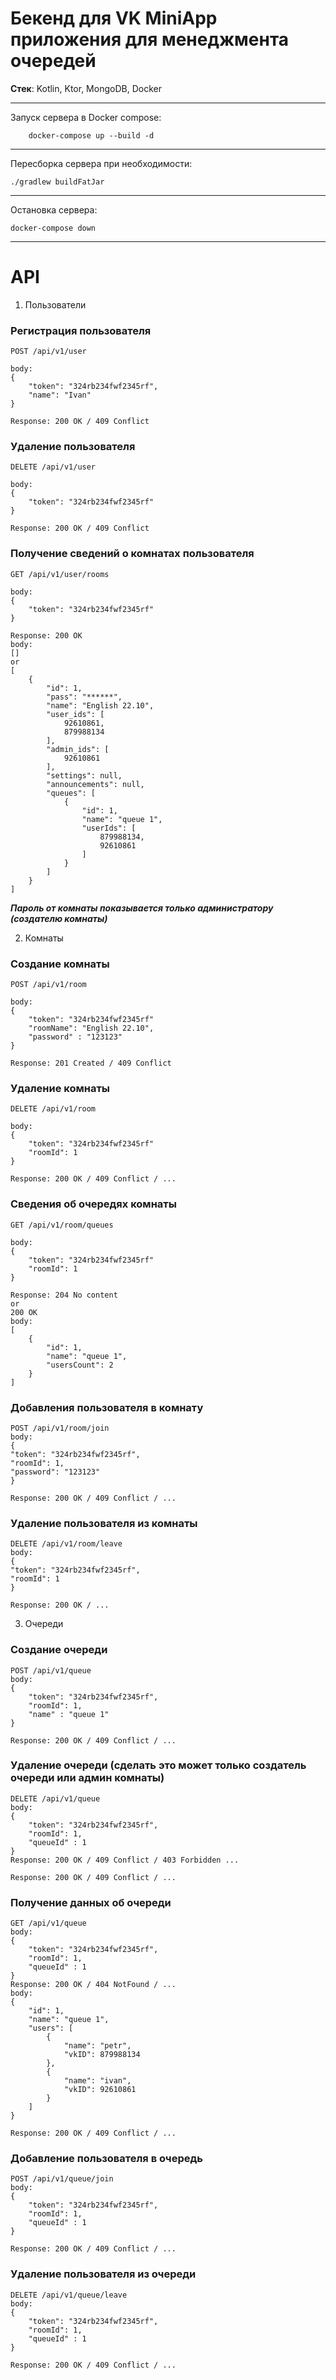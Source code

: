 # Бекенд для VK MiniApp приложения для менеджмента очередей

__Стек__: Kotlin, Ktor, MongoDB, Docker

---
Запуск сервера в Docker compose:

```shell
    docker-compose up --build -d
```

---
Пересборка сервера при необходимости:

```shell
./gradlew buildFatJar
```

---
Остановка сервера:

```shell
docker-compose down
```

---

# API

1) Пользователи

### Регистрация пользователя

```http request
POST /api/v1/user

body:
{
	"token": "324rb234fwf2345rf",
	"name": "Ivan"
}

Response: 200 OK / 409 Conflict
```

### Удаление пользователя

```http request
DELETE /api/v1/user

body:
{
	"token": "324rb234fwf2345rf"
}

Response: 200 OK / 409 Conflict
```

### Получение сведений о комнатах пользователя

```http request
GET /api/v1/user/rooms

body:
{
	"token": "324rb234fwf2345rf"
}

Response: 200 OK
body: 
[]
or
[
	{
		"id": 1,
		"pass": "******",
		"name": "English 22.10",
		"user_ids": [
			92610861,
			879988134
		],
		"admin_ids": [
			92610861
		],
		"settings": null,
		"announcements": null,
		"queues": [
			{
				"id": 1,
				"name": "queue 1",
				"userIds": [
					879988134,
					92610861
				]
			}
		]
	}
]
```

_**Пароль от комнаты показывается только администратору (создателю комнаты)**_

2) Комнаты

### Создание комнаты

```http request
POST /api/v1/room

body:
{
	"token": "324rb234fwf2345rf"
	"roomName": "English 22.10",
	"password" : "123123"
}

Response: 201 Created / 409 Conflict
```

### Удаление комнаты

```http request
DELETE /api/v1/room

body:
{
	"token": "324rb234fwf2345rf"
	"roomId": 1
}

Response: 200 OK / 409 Conflict / ...
```

### Сведения об очередях комнаты

```http request
GET /api/v1/room/queues

body:
{
	"token": "324rb234fwf2345rf"
	"roomId": 1
}

Response: 204 No content
or 
200 OK
body: 
[
	{
		"id": 1,
		"name": "queue 1",
		"usersCount": 2
	}
]
```

### Добавления пользователя в комнату

```http request
POST /api/v1/room/join
body:
{
"token": "324rb234fwf2345rf",
"roomId": 1,
"password": "123123"
}

Response: 200 OK / 409 Conflict / ...
```

### Удаление пользователя из комнаты

```http request
DELETE /api/v1/room/leave
body:
{
"token": "324rb234fwf2345rf",
"roomId": 1
}

Response: 200 OK / ...
```

3) Очереди

### Создание очереди

```http request
POST /api/v1/queue
body:
{
	"token": "324rb234fwf2345rf",
	"roomId": 1,
	"name" : "queue 1"
}

Response: 200 OK / 409 Conflict / ...
```

### Удаление очереди (сделать это может только создатель очереди или админ комнаты)

```http request
DELETE /api/v1/queue
body:
{
	"token": "324rb234fwf2345rf",
	"roomId": 1,
	"queueId" : 1
}
Response: 200 OK / 409 Conflict / 403 Forbidden ...

Response: 200 OK / 409 Conflict / ...
```

### Получение данных об очереди

```http request
GET /api/v1/queue
body:
{
	"token": "324rb234fwf2345rf",
	"roomId": 1,
	"queueId" : 1
}
Response: 200 OK / 404 NotFound / ...
body:
{
	"id": 1,
	"name": "queue 1",
	"users": [
		{
			"name": "petr",
			"vkID": 879988134
		},
		{
			"name": "ivan",
			"vkID": 92610861
		}
	]
}

Response: 200 OK / 409 Conflict / ...
```

### Добавление пользователя в очередь

```http request
POST /api/v1/queue/join
body:
{
	"token": "324rb234fwf2345rf",
	"roomId": 1,
	"queueId" : 1
}

Response: 200 OK / 409 Conflict / ...
```

### Удаление пользователя из очереди

```http request
DELETE /api/v1/queue/leave
body:
{
	"token": "324rb234fwf2345rf",
	"roomId": 1,
	"queueId" : 1
}

Response: 200 OK / 409 Conflict / ...
```